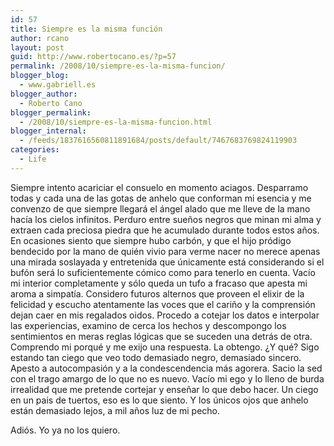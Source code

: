 ```yaml
---
id: 57
title: Siempre es la misma función
author: rcano
layout: post
guid: http://www.robertocano.es/?p=57
permalink: /2008/10/siempre-es-la-misma-funcion/
blogger_blog:
  - www.gabriell.es
blogger_author:
  - Roberto Cano
blogger_permalink:
  - /2008/10/siempre-es-la-misma-funcion.html
blogger_internal:
  - /feeds/1837616560811891684/posts/default/7467683769824119903
categories:
  - Life
---
```

<div style="clear: both; text-align: center;">
</div>

Siempre intento acariciar el consuelo en momento aciagos. Desparramo todas y cada una de las gotas de anhelo que conforman mi esencia y me convenzo de que siempre llegará el ángel alado que me lleve de la mano hacía los cielos infinitos. Perduro entre sueños negros que minan mi alma y extraen cada preciosa piedra que he acumulado durante todos estos años. En ocasiones siento que siempre hubo carbón, y que el hijo pródigo bendecido por la mano de quién vivio para verme nacer no merece apenas una mirada soslayada y entretenida que únicamente está considerando si el bufón será lo suficientemente cómico como para tenerlo en cuenta. Vacío mi interior completamente y sólo queda un tufo a fracaso que apesta mi aroma a simpatía. Considero futuros alternos que proveen el elixir de la felicidad y escucho atentamente las voces que el cariño y la comprensión dejan caer en mis regalados oidos. Procedo a cotejar los datos e interpolar las experiencias, examino de cerca los hechos y descompongo los sentimientos en meras reglas lógicas que se suceden una detrás de otra. Comprendo mi porqué y me exijo una respuesta. La obtengo. ¿Y qué? Sigo estando tan ciego que veo todo demasiado negro, demasiado sincero. Apesto a autocompasión y a la condescendencia más agorera. Sacio la sed con el trago amargo de lo que no es nuevo. Vacío mi ego y lo lleno de burda irrealidad que me pretende cortejar y enseñar lo que debo hacer. Un ciego en un pais de tuertos, eso es lo que siento. Y los únicos ojos que anhelo están demasiado lejos, a mil años luz de mi pecho.

Adiós. Yo ya no los quiero.
